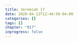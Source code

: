 ```yaml
---
title: Jeremiah 17
date: 2020-04-12T12:44:59-04:00
categories: []
tags: []
chapter: "017"
inprogress: false
---
```


